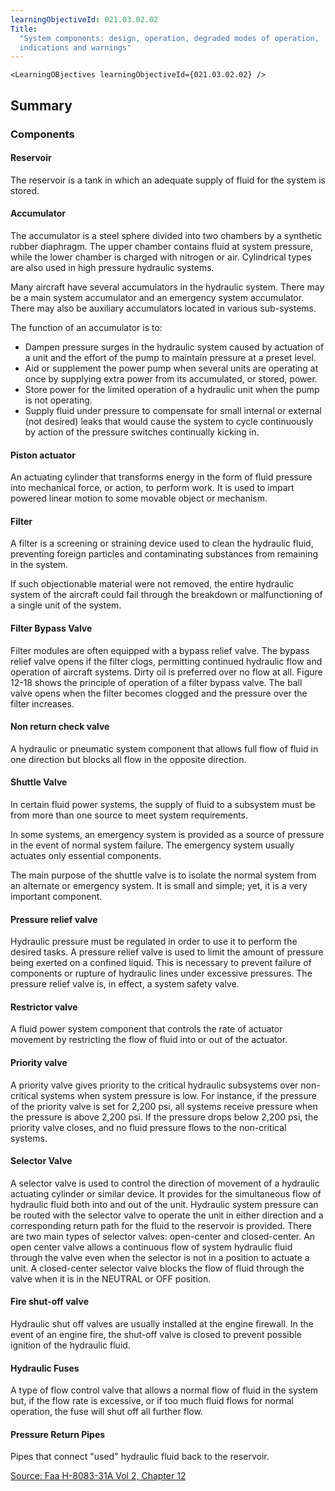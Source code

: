 ```yaml
---
learningObjectiveId: 021.03.02.02
Title:
  "System components: design, operation, degraded modes of operation,
  indications and warnings"
---
```


```tsx eval
<LearningOBjectives learningObjectiveId={021.03.02.02} />
```

## Summary

### Components

#### Reservoir

The reservoir is a tank in which an adequate supply of fluid for the system is
stored.

#### Accumulator

The accumulator is a steel sphere divided into two chambers by a synthetic
rubber diaphragm. The upper chamber contains fluid at system pressure, while the
lower chamber is charged with nitrogen or air. Cylindrical types are also used
in high pressure hydraulic systems.

Many aircraft have several accumulators in the hydraulic system. There may be a
main system accumulator and an emergency system accumulator. There may also be
auxiliary accumulators located in various sub-systems.

The function of an accumulator is to:

- Dampen pressure surges in the hydraulic system caused by actuation of a unit
  and the effort of the pump to maintain pressure at a preset level.
- Aid or supplement the power pump when several units are operating at once by
  supplying extra power from its accumulated, or stored, power.
- Store power for the limited operation of a hydraulic unit when the pump is not
  operating.
- Supply fluid under pressure to compensate for small internal or external (not
  desired) leaks that would cause the system to cycle continuously by action of
  the pressure switches continually kicking in.

#### Piston actuator

An actuating cylinder that transforms energy in the form of fluid pressure into
mechanical force, or action, to perform work. It is used to impart powered
linear motion to some movable object or mechanism.

#### Filter

A filter is a screening or straining device used to clean the hydraulic fluid,
preventing foreign particles and contaminating substances from remaining in the
system.

If such objectionable material were not removed, the entire hydraulic system of
the aircraft could fail through the breakdown or malfunctioning of a single unit
of the system.

#### Filter Bypass Valve

Filter modules are often equipped with a bypass relief valve. The bypass relief
valve opens if the filter clogs, permitting continued hydraulic flow and
operation of aircraft systems. Dirty oil is preferred over no flow at all.
Figure 12-18 shows the principle of operation of a filter bypass valve. The ball
valve opens when the filter becomes clogged and the pressure over the filter
increases.

#### Non return check valve

A hydraulic or pneumatic system component that allows full flow of fluid in one
direction but blocks all flow in the opposite direction.

#### Shuttle Valve

In certain fluid power systems, the supply of fluid to a subsystem must be from
more than one source to meet system requirements.

In some systems, an emergency system is provided as a source of pressure in the
event of normal system failure. The emergency system usually actuates only
essential components.

The main purpose of the shuttle valve is to isolate the normal system from an
alternate or emergency system. It is small and simple; yet, it is a very
important component.

#### Pressure relief valve

Hydraulic pressure must be regulated in order to use it to perform the desired
tasks. A pressure relief valve is used to limit the amount of pressure being
exerted on a confined liquid. This is necessary to prevent failure of components
or rupture of hydraulic lines under excessive pressures. The pressure relief
valve is, in effect, a system safety valve.

#### Restrictor valve

A fluid power system component that controls the rate of actuator movement by
restricting the flow of fluid into or out of the actuator.

#### Priority valve

A priority valve gives priority to the critical hydraulic subsystems over
non-critical systems when system pressure is low. For instance, if the pressure
of the priority valve is set for 2,200 psi, all systems receive pressure when
the pressure is above 2,200 psi. If the pressure drops below 2,200 psi, the
priority valve closes, and no fluid pressure flows to the non-critical systems.

#### Selector Valve

A selector valve is used to control the direction of movement of a hydraulic
actuating cylinder or similar device. It provides for the simultaneous flow of
hydraulic fluid both into and out of the unit. Hydraulic system pressure can be
routed with the selector valve to operate the unit in either direction and a
corresponding return path for the fluid to the reservoir is provided. There are
two main types of selector valves: open-center and closed-center. An open center
valve allows a continuous flow of system hydraulic fluid through the valve even
when the selector is not in a position to actuate a unit. A closed-center
selector valve blocks the flow of fluid through the valve when it is in the
NEUTRAL or OFF position.

#### Fire shut-off valve

Hydraulic shut off valves are usually installed at the engine firewall. In the
event of an engine fire, the shut-off valve is closed to prevent possible
ignition of the hydraulic fluid.

#### Hydraulic Fuses

A type of flow control valve that allows a normal flow of fluid in the system
but, if the flow rate is excessive, or if too much fluid flows for normal
operation, the fuse will shut off all further flow.

#### Pressure Return Pipes

Pipes that connect "used" hydraulic fluid back to the reservoir.

[Source: Faa H-8083-31A Vol 2, Chapter 12](https://www.faa.gov/regulations_policies/handbooks_manuals/aviation/media/amt_airframe_hb_vol_2.pdf)
